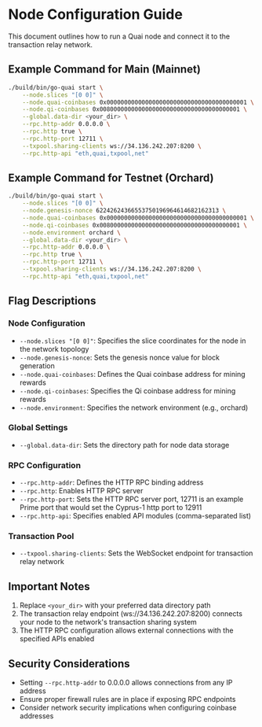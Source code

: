 # Node Configuration Guide

This document outlines how to run a Quai node and connect it to the transaction relay network.

## Example Command for Main (Mainnet)

```bash
./build/bin/go-quai start \
    --node.slices "[0 0]" \
    --node.quai-coinbases 0x0000000000000000000000000000000000000001 \
    --node.qi-coinbases 0x0080000000000000000000000000000000000001 \
    --global.data-dir <your_dir> \
    --rpc.http-addr 0.0.0.0 \
    --rpc.http true \
    --rpc.http-port 12711 \
    --txpool.sharing-clients ws://34.136.242.207:8200 \
    --rpc.http-api "eth,quai,txpool,net"
```

## Example Command for Testnet (Orchard)

```bash
./build/bin/go-quai start \
    --node.slices "[0 0]" \
    --node.genesis-nonce 62242624366553750196964614682162313 \
    --node.quai-coinbases 0x0000000000000000000000000000000000000001 \
    --node.qi-coinbases 0x0080000000000000000000000000000000000001 \
    --node.environment orchard \
    --global.data-dir <your_dir> \
    --rpc.http-addr 0.0.0.0 \
    --rpc.http true \
    --rpc.http-port 12711 \
    --txpool.sharing-clients ws://34.136.242.207:8200 \
    --rpc.http-api "eth,quai,txpool,net"
```

## Flag Descriptions

### Node Configuration
- `--node.slices "[0 0]"`: Specifies the slice coordinates for the node in the network topology
- `--node.genesis-nonce`: Sets the genesis nonce value for block generation
- `--node.quai-coinbases`: Defines the Quai coinbase address for mining rewards
- `--node.qi-coinbases`: Specifies the Qi coinbase address for mining rewards
- `--node.environment`: Specifies the network environment (e.g., orchard)

### Global Settings
- `--global.data-dir`: Sets the directory path for node data storage

### RPC Configuration
- `--rpc.http-addr`: Defines the HTTP RPC binding address
- `--rpc.http`: Enables HTTP RPC server
- `--rpc.http-port`: Sets the HTTP RPC server port, 12711 is an example Prime port that would set the Cyprus-1 http port to 12911
- `--rpc.http-api`: Specifies enabled API modules (comma-separated list)

### Transaction Pool
- `--txpool.sharing-clients`: Sets the WebSocket endpoint for transaction relay network

## Important Notes

1. Replace `<your_dir>` with your preferred data directory path
2. The transaction relay endpoint (ws://34.136.242.207:8200) connects your node to the network's transaction sharing system
3. The HTTP RPC configuration allows external connections with the specified APIs enabled

## Security Considerations

- Setting `--rpc.http-addr` to 0.0.0.0 allows connections from any IP address
- Ensure proper firewall rules are in place if exposing RPC endpoints
- Consider network security implications when configuring coinbase addresses